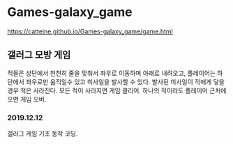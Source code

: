 # Games-galaxy_game

https://catteine.github.io/Games-galaxy_game/game.html

## 갤러그 모방 게임
적들은 상단에서 천천히 줄을 맞춰서 좌우로 이동하며 아래로 내려오고,
플레이어는 하단에서 좌우로만 움직일수 있고 미사일을 발사할 수 있다.
발사된 미사일이 적에게 닿을 경우 적은 사라진다.
모든 적이 사라지면 게임 클리어.
하나의 적이라도 플레이어 근처에 오면 게임 오버.

### 2019.12.12
갤러그 게임 기초 동작 코딩.
